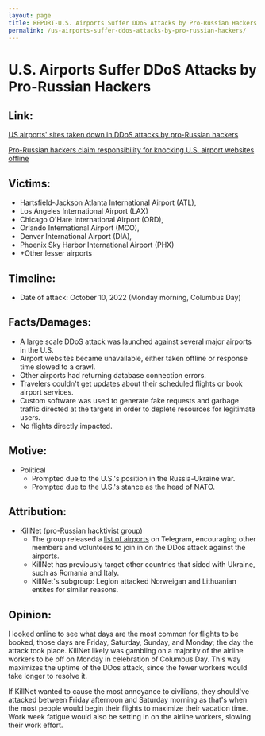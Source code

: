 ```yaml
---
layout: page
title: REPORT-U.S. Airports Suffer DDoS Attacks by Pro-Russian Hackers
permalink: /us-airports-suffer-ddos-attacks-by-pro-russian-hackers/
---
```


# U.S. Airports Suffer DDoS Attacks by Pro-Russian Hackers

## Link:
[US airports' sites taken down in DDoS attacks by pro-Russian hackers](https://www.bleepingcomputer.com/news/security/us-airports-sites-taken-down-in-ddos-attacks-by-pro-russian-hackers/?&web_view=true)

[Pro-Russian hackers claim responsibility for knocking U.S. airport websites offline](https://www.npr.org/2022/10/10/1127902795/airport-killnet-cyberattack-hacker-russia#:~:text=The%2520cyberattacks%2520claimed%2520by%2520Killnet,International%2520in%2520Atlanta%252C%2520among%2520others.)

## Victims:
- Hartsfield-Jackson Atlanta International Airport (ATL),
- Los Angeles International Airport (LAX) 
- Chicago O'Hare International Airport (ORD), 
- Orlando International Airport (MCO),
- Denver International Airport (DIA),
- Phoenix Sky Harbor International Airport (PHX)
- +Other lesser airports

## Timeline:
- Date of attack: October 10, 2022 (Monday morning, Columbus Day)

## Facts/Damages:
- A large scale DDoS attack was launched against several major airports in the U.S.
- Airport websites became unavailable, either taken offline or response time slowed to a crawl.
- Other airports had returning database connection errors.
- Travelers couldn't get updates about their scheduled flights or book airport services. 
- Custom software was used to generate fake requests and garbage traffic directed at the targets in order to deplete resources for legitimate users.
- No flights directly impacted.

## Motive: 
- Political
    - Prompted due to the U.S.'s position in the Russia-Ukraine war.
    - Prompted due to the U.S.'s stance as the head of NATO.

## Attribution:
- KillNet (pro-Russian hacktivist group) 
    - The group released a [list of airports](https://www.bleepstatic.com/images/news/u/1220909/Forum%20and%20Marketplace%20Posts/airports.png) on Telegram, encouraging other members and volunteers to join in on the DDos attack against the airports.
    - KillNet has previously target other countries that sided with Ukraine, such as Romania and Italy.
    - KillNet's subgroup: Legion attacked Norweigan and Lithuanian entites for similar reasons.
    
## Opinion:
I looked online to see what days are the most common for flights to be booked, those days are Friday, Saturday, Sunday, and Monday; the day the attack took place. KillNet likely was gambling on a majority of the airline workers to be off on Monday in celebration of Columbus Day. This way maximizes the uptime of the DDos attack, since the fewer workers would take longer to resolve it.

If KillNet wanted to cause the most annoyance to civilians, they should've attacked between Friday afternoon and Saturday morning as that's when the most people would begin their flights to maximize their vacation time. Work week fatigue would also be setting in on the airline workers, slowing their work effort.